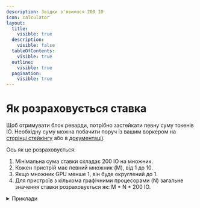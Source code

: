 ```yaml
---
description: Звідки з'явилося 200 IO
icon: calculator
layout:
  title:
    visible: true
  description:
    visible: false
  tableOfContents:
    visible: true
  outline:
    visible: true
  pagination:
    visible: true
---
```


# Як розраховується ставка

Щоб отримувати блок реварди, потрібно застейкати певну суму токенів IO. Необхідну суму можна побачити поруч із вашим воркером на [сторінці стейкінгу](https://worker.io.net/worker/integrated-staking) або в [документації](https://docs.io.net/docs/proposed-device-block-reward-multiplier).&#x20;

Ось як це розраховується:&#x20;

1. Мінімальна сума ставки складає 200 IO на множник.
2. Кожен пристрій має певний множник (M), від 1 до 10.
3. Якщо множник GPU менше 1, він буде округлений до 1.
4. Для пристроїв з кількома графічними процесорами (N) загальне значення ставки розраховується як: M \* N \* 200 IO.

<details>

<summary>Приклади</summary>

* Для воркера: 1 x H100 GPUs (множник 10), мінімальна ставка буде 1 \* 10 \* 200 = 2 000 IO
* Для воркера з кількома картами: 8 x H100 GPUs (множник 10), мінімальна ставка буде 8 \* 10 \* 200 = 16 000 IO
* Для воркера: 4 x 4070 GPU (множник 0.25, округлення до 1), мінімальна ставка буде 4 \* 1 \* 200 = 800 IO

</details>
